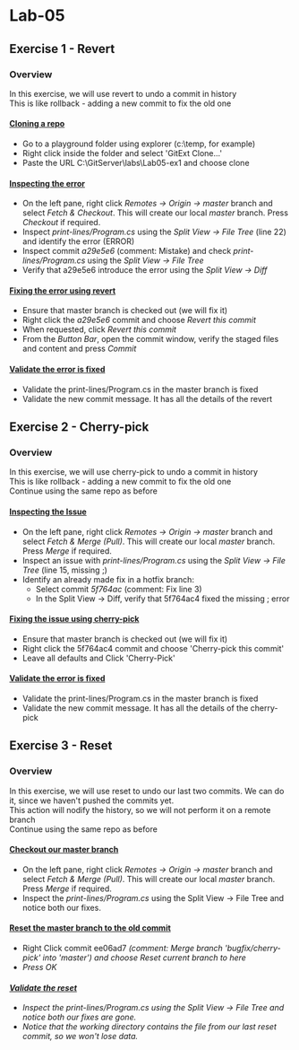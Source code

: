 # Lab-05
## Exercise 1 - Revert
### Overview
In this exercise, we will use revert to undo a commit in history  
This is like rollback - adding a new commit to fix the old one

#### <u>Cloning a repo</u>
- Go to a playground folder using explorer (c:\temp, for example)
- Right click inside the folder and select 'GitExt Clone...'
- Paste the URL C:\GitServer\labs\Lab05-ex1 and choose clone

#### <u>Inspecting the error</u>
- On the left pane, right click <i>Remotes -> Origin -> master</i> branch and select <i>Fetch & Checkout</i>. This will create our local <i>master</i> branch. Press <i>Checkout</i> if required.
- Inspect <i>print-lines/Program.cs</i> using the <i>Split View -> File Tree</i> (line 22) and identify the error (ERROR)
- Inspect commit <i>a29e5e6</i> (comment: Mistake) and check <i>print-lines/Program.cs</i> using the <i>Split View -> File Tree</i>
- Verify that a29e5e6 introduce the error using the <i>Split View -> Diff</i>

#### <u>Fixing the error using revert</u>
- Ensure that master branch is checked out (we will fix it)
- Right click the <i>a29e5e6</i> commit and choose <i>Revert this commit</i>
- When requested, click <i>Revert this commit</i>
- From the <i>Button Bar</i>, open the commit window, verify the staged files and content and press <i>Commit</i>

#### <u>Validate the error is fixed</u>
- Validate the print-lines/Program.cs in the master branch is fixed 
- Validate the new commit message. It has all the details of the revert

## Exercise 2 - Cherry-pick
### Overview
In this exercise, we will use cherry-pick to undo a commit in history  
This is like rollback - adding a new commit to fix the old one  
Continue using the same repo as before

#### <u>Inspecting the Issue</u>
- On the left pane, right click <i>Remotes -> Origin -> master</i> branch and select <i>Fetch & Merge (Pull)</i>. This will create our local <i>master</i> branch. Press <i>Merge</i> if required.
- Inspect an issue with <i>print-lines/Program.cs</i> using the <i>Split View -> File Tree</i> (line 15, missing ;)
- Identify an already made fix in a hotfix branch:
    - Select commit <i>5f764ac</i> (comment: Fix line 3) 
    - In the Split View -> Diff, verify that 5f764ac4 fixed the missing ; error

#### <u>Fixing the issue using cherry-pick</u>
- Ensure that master branch is checked out (we will fix it)
- Right click the 5f764ac4 commit and choose 'Cherry-pick this commit'
- Leave all defaults and Click 'Cherry-Pick'

#### <u>Validate the error is fixed</u>
- Validate the print-lines/Program.cs in the master branch is fixed 
- Validate the new commit message. It has all the details of the cherry-pick

## Exercise 3 - Reset
### Overview
In this exercise, we will use reset to undo our last two commits. We can do it, since we haven't pushed the commits yet.    
This action will nodify the history, so we will not perform it on a remote branch  
Continue using the same repo as before

#### <u>Checkout our master branch</u>
- On the left pane, right click <i>Remotes -> Origin -> master</i> branch and select <i>Fetch & Merge (Pull)</i>. This will create our local <i>master</i> branch. Press <i>Merge</i> if required.
- Inspect the <i>print-lines/Program.cs</i> using the Split View -> File Tree and notice both our fixes.

#### <u>Reset the master branch to the old commit</u>
- Right Click commit </i>ee06ad7<i> (comment: Merge branch 'bugfix/cherry-pick' into 'master') and choose <i>Reset current branch to here</i>
- Press OK

#### <u>Validate the reset</u>
- Inspect the <i>print-lines/Program.cs</i> using the Split View -> File Tree and notice both our fixes are gone.
- Notice that the working directory contains the file from our last reset commit, so we won't lose data.

